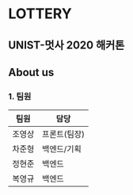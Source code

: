 # LOTTERY
## UNIST-멋사 2020 해커톤
## About us
### 1. 팀원
| 팀원 | 담당 |
| ------ | ------ |
| 조영상 | 프론트(팀장) |
| 차준형 | 백엔드/기획 |
| 정현준 | 백엔드 |
| 복영규 | 백엔드 |
